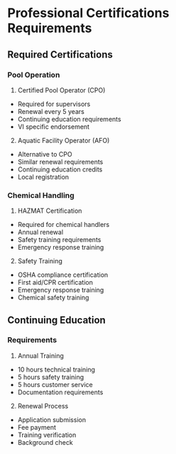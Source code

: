 # Professional Certifications Requirements

## Required Certifications

### Pool Operation
1. Certified Pool Operator (CPO)
- Required for supervisors
- Renewal every 5 years
- Continuing education requirements
- VI specific endorsement

2. Aquatic Facility Operator (AFO)
- Alternative to CPO
- Similar renewal requirements
- Continuing education credits
- Local registration

### Chemical Handling
1. HAZMAT Certification
- Required for chemical handlers
- Annual renewal
- Safety training requirements
- Emergency response training

2. Safety Training
- OSHA compliance certification
- First aid/CPR certification
- Emergency response training
- Chemical safety training

## Continuing Education

### Requirements
1. Annual Training
- 10 hours technical training
- 5 hours safety training
- 5 hours customer service
- Documentation requirements

2. Renewal Process
- Application submission
- Fee payment
- Training verification
- Background check